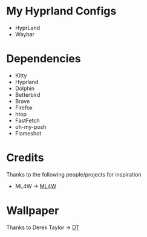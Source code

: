 # My Hyprland Configs

* HyprLand
* Waybar

# Dependencies

* Kitty
* Hyprland
* Dolphin
* Betterbird
* Brave
* Firefox
* htop
* FastFetch
* oh-my-posh
* Flameshot

# Credits

Thanks to the following people/projects for inspiration

* ML4W -> [ML4W](https://www.ml4w.com/https:/)

# Wallpaper

Thanks to Derek Taylor -> [DT](https://gitlab.com/dwt1https:/)
